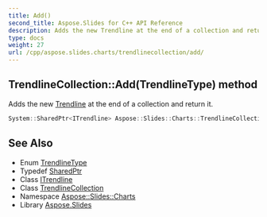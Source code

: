 ```yaml
---
title: Add()
second_title: Aspose.Slides for C++ API Reference
description: Adds the new Trendline at the end of a collection and return it.
type: docs
weight: 27
url: /cpp/aspose.slides.charts/trendlinecollection/add/
---
```

## TrendlineCollection::Add(TrendlineType) method


Adds the new [Trendline](../../trendline/) at the end of a collection and return it.

```cpp
System::SharedPtr<ITrendline> Aspose::Slides::Charts::TrendlineCollection::Add(TrendlineType trendlineType) override
```

## See Also

* Enum [TrendlineType](../trendlinetype/)
* Typedef [SharedPtr](../../system/sharedptr/)
* Class [ITrendline](../itrendline/)
* Class [TrendlineCollection](./)
* Namespace [Aspose::Slides::Charts](../)
* Library [Aspose.Slides](../../)